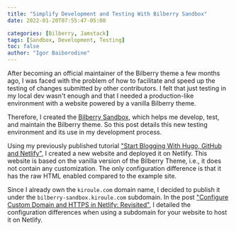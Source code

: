 ```yaml
---
title: "Simplify Development and Testing With Bilberry Sandbox"
date: 2022-01-20T07:55:47-05:00

categories: [Bilberry, Jamstack]
tags: [Sandbox, Development, Testing]
toc: false
author: "Igor Baiborodine"
---
```


After becoming an official maintainer of the Bilberry theme a few months ago, I was faced with the problem of how to facilitate and speed up the testing of changes submitted by other contributors. 
I felt that just testing in my local dev wasn't enough and that I needed a production-like environment with a website powered by a vanilla Bilberry theme.

Therefore, I created the [Bilberry Sandbox](https://www.bilberry-sandbox.kiroule.com/), which helps me develop, test, and maintain the Bilberry theme. 
So this post details this new testing environment and its use in my development process.

<!--more-->

Using my previously published tutorial ["Start Blogging With Hugo, GitHub and Netlify"](/article/start-blogging-with-github-hugo-and-netlify/), I created a new website and deployed it on Netlify. 
This website is based on the vanilla version of the Bilberry Theme, i.e., it does not contain any customization. The only configuration difference is that it has the raw HTML enabled compared to the example site.

Since I already own the `kiroule.com` domain name, I decided to publish it under the `bilberry-sandbox.kiroule.com` subdomain. 
In the post ["Configure Custom Domain and HTTPS in Netlify: Revisited"](/article/configure-custom-domain-and-https-in-netlify-revisited/), I detailed the configuration differences when using a subdomain for your website to host it on Netlify.
